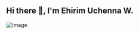 ## Hi there 👋, I'm **Ehirim Uchenna W.**

![image](https://user-images.githubusercontent.com/65075133/233704649-1a3c9688-38c0-4994-952b-d425e97dc251.png)


<!--
**ehirim/ehirim** is a ✨ _special_ ✨ repository because its `README.md` (this file) appears on your GitHub profile.

Here are some ideas to get you started:

- 🔭 I’m currently working on ...
- 🌱 I’m currently learning ...
- 👯 I’m looking to collaborate on ...
- 🤔 I’m looking for help with ...
- 💬 Ask me about ...
- 📫 How to reach me: ...
- 😄 Pronouns: ...
- ⚡ Fun fact: ...
-->
